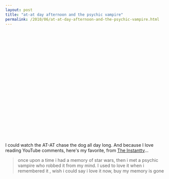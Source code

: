 ```yaml
---
layout: post
title: "at-at day afternoon and the psychic vampire"
permalink: /2010/06/at-at-day-afternoon-and-the-psychic-vampire.html
---
```


<p><object width="560" height="340"><param name="movie" value="http://www.youtube.com/v/-CVYOCMpJRY&amp;hl=en_US&amp;fs=1&amp;"></param><param name="allowFullScreen" value="true"></param><param name="allowscriptaccess" value="always"></param><embed src="http://www.youtube.com/v/-CVYOCMpJRY&amp;hl=en_US&amp;fs=1&amp;" type="application/x-shockwave-flash" allowscriptaccess="always" allowfullscreen="true" width="560" height="340"></embed></object></p>

<p>I could watch the AT-AT chase the dog all day long.  And because I love reading YouTube comments, here's my favorite, from <a href="http://www.youtube.com/user/TheInstanttv">The Instanttv</a>...</p>

<blockquote>
  <p>once upon a time i had a memory of star wars, then i met a psychic vampire who robbed it from my mind.﻿ I used to love it when i remembered it , wish i could say i love it now, buy my memory is gone</p>
</blockquote>



